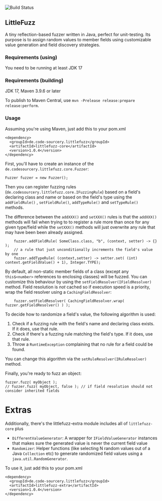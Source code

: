 
![Build Status](https://github.com/toby1984/LittleFuzz/actions/workflows/maven.yml/badge.svg)

## LittleFuzz

A tiny reflection-based fuzzer written in Java, perfect for unit-testing. Its purpose is to assign random 
values to member fields using customizable value generation and field discovery strategies. 

### Requirements (using)

You need to be running at least JDK 17

### Requirements (building)

JDK 17, Maven 3.9.6 or later

To publish to Maven Central, use `mvn -Prelease release:prepare release:perform`.

### Usage

Assuming you're using Maven, just add this to your pom.xml

    <dependency>
      <groupId>de.code-sourcery.littlefuzz</groupId>
      <artifactId>littlefuzz-core</artifactId>
      <version>1.0.4</version>
    </dependency>

First, you'll have to create an instance of the `de.codesourcery.littlefuzz.core.Fuzzer`:

    Fuzzer fuzzer = new Fuzzer();

Then you can register fuzzing rules (`de.codesourcery.littlefuzz.core.IFuzzingRule`) based on a field's 
declaring class and name or based on the field's type using the `addFieldRule()` , `setFieldRule()`, 
`addTypeRule()` and `setTypeRule()` methods.

The difference between the `addXXX()` and `setXXX()` rules is that the `addXXX()` methods will fail when trying to
to register a rule more than once for any given type/field while the `setXXX()` methods will just overwrite any
rule that may have been been already assigned.

        fuzzer.addFieldRule( SomeClass.class, "b", (context, setter) -> {} );
        // a rule that just unconditionally increments the field's value by one
        fuzzer.addTypeRule( (context,setter) -> setter.set( (int) context.getFieldValue() + 1), Integer.TYPE);

By default, all non-static member fields of a class (except any `this$<number>` references to enclosing classes)
will be fuzzed. You can customize this behaviour by using the `setFieldResolver(IFieldResolver)` method.
Field resolution is *not* cached so if execution speed is a priority, wrap the field resolver 
using a `CachingFieldResolver`:

        fuzzer.setFieldResolver( CachingFieldResolver.wrap( fuzzer.getFieldResolver() ) );

To decide how to randomize a field's value, the following algorithm is used:

1. Check if a fuzzing rule with the field's name and declaring class exists. If it does, use that rule.
2. Check if there's a fuzzing rule matching the field's type. If it does, use that rule. 
3. Throw a `RuntimeException` complaining that no rule for a field could be found.

You can change this algorithm via the `setRuleResolver(IRuleResolver)` method.

Finally, you're ready to fuzz an object:

    fuzzer.fuzz( myObject );
    // fuzzer.fuzz( myObject, false ); // if field resolution should not consider inherited fields

# Extras

Additionally, there's the littlefuzz-extra module includes all of `littlefuzz-core` plus 

- `DifferentValueGenerator`: A wrapper for `IFieldValueGenerator` instances that makes sure the generated value is never the current field value
- `Randomizer`: Helper functions (like selecting N random values out of a Java `Collection` etc) to generate randomized field values using a `java.util.RandomGenerator`.

To use it, just add this to your pom.xml

    <dependency>
      <groupId>de.code-sourcery.littlefuzz</groupId>
      <artifactId>littlefuzz-extra</artifactId>
      <version>1.0.4</version>
    </dependency>
 